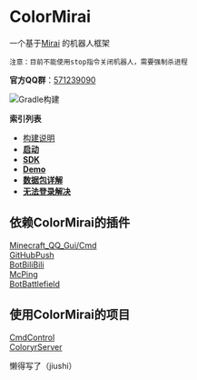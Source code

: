 # ColorMirai

一个基于[Mirai](https://github.com/mamoe/mirai) 的机器人框架

```
注意：目前不能使用stop指令关闭机器人，需要强制杀进程
```

**官方QQ群**：[571239090](https://qm.qq.com/cgi-bin/qm/qr?k=85m_MZMJ7BbyZ2vZW4wHVZGGvGnIL2As&jump_from=webapi)

![Gradle构建](https://github.com/Coloryr/ColorMirai/workflows/Gradle%E6%9E%84%E5%BB%BA/badge.svg)

**索引列表**

- [构建说明](./docs/build.md)
- [**启动**](./docs/run.md)
- [**SDK**](./docs/sdk.md)
- [**Demo**](./docs/demo.md)
- [**数据包详解**](./docs/pack.md)
- [**无法登录解决**](./docs/login.md)

## 依赖ColorMirai的插件

[Minecraft_QQ_Gui/Cmd](https://github.com/HeartAge/Minecraft_QQ-C-Server-)  
[GitHubPush](https://github.com/Coloryr/GitHubPush)  
[BotBiliBili](https://github.com/Coloryr/BotBiliBili)  
[McPing](https://github.com/Coloryr/McPing)  
[BotBattlefield](https://github.com/Coloryr/BotBattlefield)

## 使用ColorMirai的项目

[CmdControl](https://github.com/Coloryr/CmdControl)  
[ColoryrServer](https://github.com/Coloryr/ColoryrWork)

<!--有人帮你写2333-->
懒得写了（jiushi）
